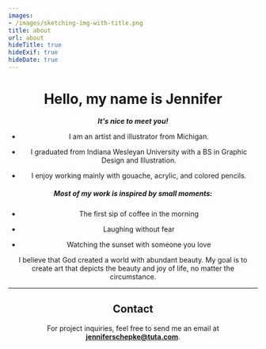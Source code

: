 ```yaml
---
images:
- /images/sketching-img-with-title.png
title: about
url: about
hideTitle: true
hideExif: true
hideDate: true
---
```

<div align="center">

# Hello, my name is Jennifer
***It's nice to meet you!***

- I am an artist and illustrator from Michigan.

- I graduated from Indiana Wesleyan University with a BS in Graphic Design and Illustration.

- I enjoy working mainly with gouache, acrylic, and colored pencils.

##### Most of my work is inspired by small moments:

- The first sip of coffee in the morning

- Laughing without fear

- Watching the sunset with someone you love

I believe that God created a world with abundant beauty. My goal is to create art that depicts the beauty and joy of life, no matter the circumstance.

---

## Contact

For project inquiries, feel free to send me an email at [**jenniferschepke@tuta.com**](mailto:jenniferschepke@tuta.com).

</div>





